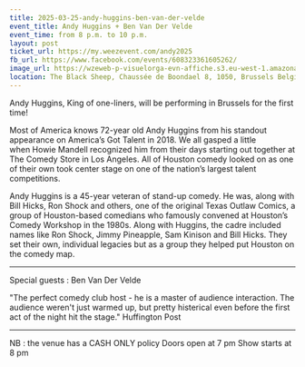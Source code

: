 ```yaml
---
title: 2025-03-25-andy-huggins-ben-van-der-velde
event_title: Andy Huggins + Ben Van Der Velde
event_time: from 8 p.m. to 10 p.m.
layout: post
ticket_url: https://my.weezevent.com/andy2025
fb_url: https://www.facebook.com/events/608323361605262/
image_url: https://wzeweb-p-visuelorga-evn-affiche.s3.eu-west-1.amazonaws.com/affiche_1263448.jpg
location: The Black Sheep, Chaussée de Boondael 8, 1050, Brussels Belgium
---
```


Andy Huggins, King of one-liners, will be performing in Brussels for the first time!

Most of America knows 72-year old Andy Huggins from his standout appearance on America’s Got Talent in 2018. We all gasped a little when Howie Mandell recognized him from their days starting out together at The Comedy Store in Los Angeles. All of Houston comedy looked on as one of their own took center stage on one of the nation’s largest talent competitions.

Andy Huggins is a 45-year veteran of stand-up comedy. He was, along with Bill Hicks, Ron Shock and others, one of the original Texas Outlaw Comics, a group of Houston-based comedians who famously convened at Houston’s Comedy Workshop in the 1980s. Along with Huggins, the cadre included names like Ron Shock, Jimmy Pineapple, Sam Kinison and Bill Hicks. They set their own, individual legacies but as a group they helped put Houston on the comedy map.

<hr style="width:100%;" />

Special guests : Ben Van Der Velde

"The perfect comedy club host - he is a master of audience interaction. The audience weren't just warmed up, but pretty histerical even before the first act of the night hit the stage." Huffington Post

<hr style="width:100%;" />
NB : the venue has a CASH ONLY policy  
Doors open at 7 pm  
Show starts at 8 pm
